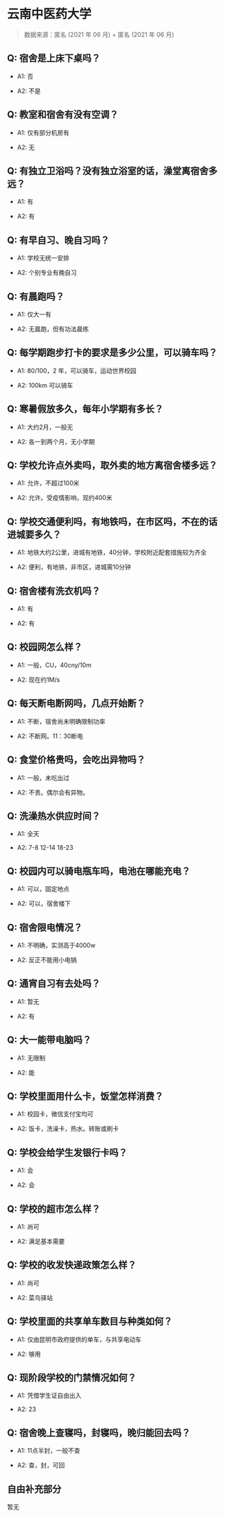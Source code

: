 # 云南中医药大学

> 数据来源：匿名 (2021 年 06 月) + 匿名 (2021 年 06 月)

## Q: 宿舍是上床下桌吗？

- A1: 否

- A2: 不是

## Q: 教室和宿舍有没有空调？

- A1: 仅有部分机房有

- A2: 无

## Q: 有独立卫浴吗？没有独立浴室的话，澡堂离宿舍多远？

- A1: 有

- A2: 有

## Q: 有早自习、晚自习吗？

- A1: 学校无统一安排

- A2: 个别专业有晚自习

## Q: 有晨跑吗？

- A1: 仅大一有

- A2: 无晨跑，但有功法晨练

## Q: 每学期跑步打卡的要求是多少公里，可以骑车吗？

- A1: 80/100，2 年，可以骑车，运动世界校园

- A2: 100km   可以骑车

## Q: 寒暑假放多久，每年小学期有多长？

- A1: 大约2月，一般无

- A2: 各一到两个月，无小学期

## Q: 学校允许点外卖吗，取外卖的地方离宿舍楼多远？

- A1: 允许，不超过100米

- A2: 允许。受疫情影响，现约400米

## Q: 学校交通便利吗，有地铁吗，在市区吗，不在的话进城要多久？

- A1: 地铁大约2公里，进城有地铁，40分钟，学校附近配套措施较为齐全

- A2: 便利，有地铁，非市区，进城需10分钟

## Q: 宿舍楼有洗衣机吗？

- A1: 有

- A2: 有

## Q: 校园网怎么样？

- A1: 一般，CU，40cny/10m

- A2: 现在约1M/s

## Q: 每天断电断网吗，几点开始断？

- A1: 不断，宿舍尚未明确限制功率

- A2: 不断网。11：30断电

## Q: 食堂价格贵吗，会吃出异物吗？

- A1: 一般，未吃出过

- A2: 不贵。偶尔会有异物。

## Q: 洗澡热水供应时间？

- A1: 全天

- A2: 7-8      12-14      18-23

## Q: 校园内可以骑电瓶车吗，电池在哪能充电？

- A1: 可以，固定地点

- A2: 可以，宿舍楼下

## Q: 宿舍限电情况？

- A1: 不明确，实测高于4000w

- A2: 反正不能用小电锅

## Q: 通宵自习有去处吗？

- A1: 暂无

- A2: 有

## Q: 大一能带电脑吗？

- A1: 无限制

- A2: 能

## Q: 学校里面用什么卡，饭堂怎样消费？

- A1: 校园卡，微信支付宝均可

- A2: 饭卡，洗澡卡，热水。转账或刷卡

## Q: 学校会给学生发银行卡吗？

- A1: 会

- A2: 会

## Q: 学校的超市怎么样？

- A1: 尚可

- A2: 满足基本需要

## Q: 学校的收发快递政策怎么样？

- A1: 尚可

- A2: 菜鸟驿站

## Q: 学校里面的共享单车数目与种类如何？

- A1: 仅由昆明市政府提供的单车，与共享电动车

- A2: 够用

## Q: 现阶段学校的门禁情况如何？

- A1: 凭借学生证自由出入

- A2: 23

## Q: 宿舍晚上查寝吗，封寝吗，晚归能回去吗？

- A1: 11点半封，一般不查

- A2: 查，封，可回

## 自由补充部分

暂无